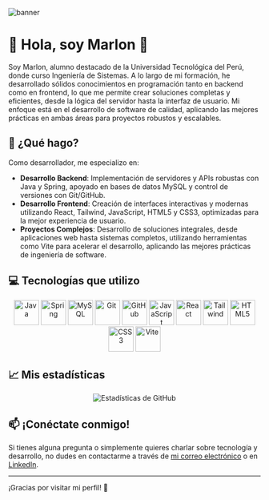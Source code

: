 ![banner](https://github.com/user-attachments/assets/575ab8ea-54ca-4d67-8d1d-071ace2bc716)

# 🌟 Hola, soy **Marlon** 👋

Soy Marlon, alumno destacado de la Universidad Tecnológica del Perú, donde curso Ingeniería de Sistemas. A lo largo de mi formación, he desarrollado sólidos conocimientos en programación tanto en backend como en frontend, lo que me permite crear soluciones completas y eficientes, desde la lógica del servidor hasta la interfaz de usuario. Mi enfoque está en el desarrollo de software de calidad, aplicando las mejores prácticas en ambas áreas para proyectos robustos y escalables.

## 🚀 ¿Qué hago?

Como desarrollador, me especializo en:

- **Desarrollo Backend**: Implementación de servidores y APIs robustas con Java y Spring, apoyado en bases de datos MySQL y control de versiones con Git/GitHub.
- **Desarrollo Frontend**: Creación de interfaces interactivas y modernas utilizando React, Tailwind, JavaScript, HTML5 y CSS3, optimizadas para la mejor experiencia de usuario.
- **Proyectos Complejos**: Desarrollo de soluciones integrales, desde aplicaciones web hasta sistemas completos, utilizando herramientas como Vite para acelerar el desarrollo, aplicando las mejores prácticas de ingeniería de software.

## 💻 Tecnologías que utilizo

<p align="center">
  <img src="https://cdn.jsdelivr.net/gh/devicons/devicon/icons/java/java-original.svg" alt="Java" width="50" height="50"/>
  <img src="https://cdn.jsdelivr.net/gh/devicons/devicon/icons/spring/spring-original.svg" alt="Spring" width="50" height="50"/>
  <img src="https://cdn.jsdelivr.net/gh/devicons/devicon/icons/mysql/mysql-original.svg" alt="MySQL" width="50" height="50"/>
  <img src="https://cdn.jsdelivr.net/gh/devicons/devicon/icons/git/git-original.svg" alt="Git" width="50" height="50"/>
  <img src="https://cdn.jsdelivr.net/gh/devicons/devicon/icons/github/github-original.svg" alt="GitHub" width="50" height="50"/>
  <img src="https://cdn.jsdelivr.net/gh/devicons/devicon/icons/javascript/javascript-original.svg" alt="JavaScript" width="50" height="50"/>
  <img src="https://cdn.jsdelivr.net/gh/devicons/devicon/icons/react/react-original.svg" alt="React" width="50" height="50"/>
  <img src="https://cdn.jsdelivr.net/gh/devicons/devicon/icons/tailwindcss/tailwindcss-plain.svg" alt="Tailwind" width="50" height="50"/>
  <img src="https://cdn.jsdelivr.net/gh/devicons/devicon/icons/html5/html5-original.svg" alt="HTML5" width="50" height="50"/>
  <img src="https://cdn.jsdelivr.net/gh/devicons/devicon/icons/css3/css3-original.svg" alt="CSS3" width="50" height="50"/>
  <img src="https://cdn.jsdelivr.net/gh/devicons/devicon/icons/vite/vite-original.svg" alt="Vite" width="50" height="50"/>
</p>

## 📈 Mis estadísticas

<p align="center">
  <img src="https://github-readme-stats.vercel.app/api?username=MarlonLupaca&show_icons=true&locale=es&theme=dark" alt="Estadísticas de GitHub" />
</p>

## 📫 ¡Conéctate conmigo!

Si tienes alguna pregunta o simplemente quieres charlar sobre tecnología y desarrollo, no dudes en contactarme a través de [mi correo electrónico](marlondiegomendoza@gmail.com) o en [LinkedIn](https://www.linkedin.com/in/marlon-lupaca/).

---

¡Gracias por visitar mi perfil! 🚀
